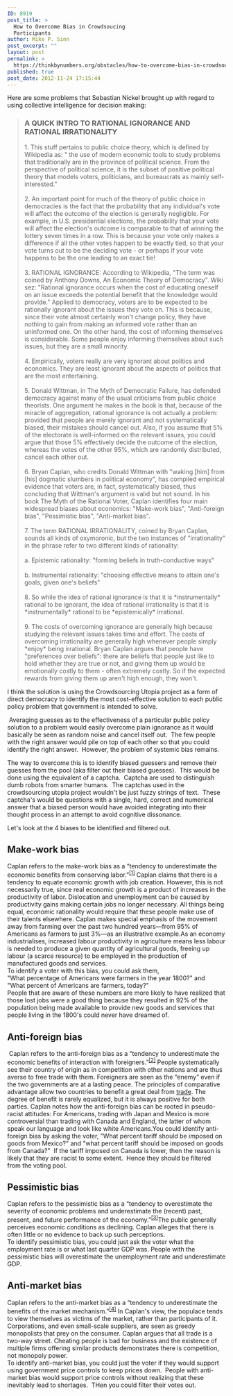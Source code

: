 ```yaml
---
ID: 8919
post_title: >
  How to Overcome Bias in Crowdsoucing
  Participants
author: Mike P. Sinn
post_excerpt: ""
layout: post
permalink: >
  https://thinkbynumbers.org/obstacles/how-to-overcome-bias-in-crowdsoucing-participants/
published: true
post_date: 2012-11-24 17:15:44
---
```

<div>Here are some problems that Sebastian Nickel brought up with regard to using collective intelligence for decision making:</div>

<blockquote>
<div>
<h3>A QUICK INTRO TO RATIONAL IGNORANCE AND RATIONAL IRRATIONALITY</h3>
1. This stuff pertains to public choice theory, which is defined by Wikipedia as: " the use of modern economic tools to study problems that traditionally are in the province of political science. From the perspective of political science, it is the subset of positive political theory that models voters, politicians, and bureaucrats as mainly self-interested."<br clear="none" /><br clear="none" />2. An important point for much of the theory of public choice in democracies is the fact that the probability that any individual's vote will affect the outcome of the election is generally negligible. For example, in U.S. presidential elections, the probability that your vote will affect the election's outcome is comparable to that of winning the lottery seven times in a row. This is because your vote only makes a difference if all the other votes happen to be exactly tied, so that your vote turns out to be the deciding vote - or perhaps if your vote happens to be the one leading to an exact tie!<br clear="none" /><br clear="none" />3. RATIONAL IGNORANCE: According to Wikipedia, "The term was coined by Anthony Downs, An Economic Theory of Democracy". Wiki sez: "Rational ignorance occurs when the cost of educating oneself on an issue exceeds the potential benefit that the knowledge would provide." Applied to democracy, voters are to be expected to be rationally ignorant about the issues they vote on. This is because, since their vote almost certainly won't change policy, they have nothing to gain from making an informed vote rather than an uninformed one. On the other hand, the cost of informing themselves is considerable. Some people enjoy informing themselves about such issues, but they are a small minority.<br clear="none" /><br clear="none" />4. Empirically, voters really are very ignorant about politics and economics. They are least ignorant about the aspects of politics that are the most entertaining.<br clear="none" /><br clear="none" />5. Donald Wittman, in The Myth of Democratic Failure, has defended democracy against many of the usual criticisms from public choice theorists. One argument he makes in the book is that, because of the miracle of aggregation, rational ignorance is not actually a problem: provided that people are merely ignorant and not systematically biased, their mistakes should cancel out. Also, if you assume that 5% of the electorate is well-informed on the relevant issues, you could argue that those 5% effectively decide the outcome of the election, whereas the votes of the other 95%, which are randomly distributed, cancel each other out.<br clear="none" /><br clear="none" />6. Bryan Caplan, who credits Donald Wittman with "waking [him] from [his] dogmatic slumbers in political economy", has compiled empirical evidence that voters are, in fact, systematically biased, thus concluding that Wittman's argument is valid but not sound. In his book The Myth of the Rational Voter, Caplan identifies four main widespread biases about economics: "Make-work bias", "Anti-foreign bias", "Pessimistic bias", "Anti-market bias".<br clear="none" /><br clear="none" />7. The term RATIONAL IRRATIONALITY, coined by Bryan Caplan, sounds all kinds of oxymoronic, but the two instances of "irrationality" in the phrase refer to two different kinds of rationality:<br clear="none" /><br clear="none" />a. Epistemic rationality: "forming beliefs in truth-conductive ways"<br clear="none" /><br clear="none" />b. Instrumental rationality: "choosing effective means to attain one's goals, given one's beliefs"<br clear="none" /><br clear="none" />8. So while the idea of rational ignorance is that it is *instrumentally* rational to be ignorant, the idea of rational irrationality is that it is *instrumentally* rational to be *epistemically* irrational.<br clear="none" /><br clear="none" />9. The costs of overcoming ignorance are generally high because studying the relevant issues takes time and effort. The costs of overcoming irrationality are generally high whenever people simply *enjoy* being irrational. Bryan Caplan argues that people have "preferences over beliefs": there are beliefs that people just like to hold whether they are true or not, and giving them up would be emotionally costly to them - often extremely costly. So if the expected rewards from giving them up aren't high enough, they won't.

</div></blockquote>

I think the solution is using the Crowdsourcing Utopia project as a form of direct democracy to identify the most cost-effective solution to each public policy problem that government is intended to solve.

<div>

 Averaging guesses as to the effectiveness of a particular public policy solution to a problem would easily overcome plain ignorance as it would basically be seen as random noise and cancel itself out.  The few people with the right answer would pile on top of each other so that you could identify the right answer.  However, the problem of systemic bias remains.

The way to overcome this is to identify biased guessers and remove their guesses from the pool (aka filter out their biased guesses).  This would be done using the equivalent of a captcha.  Captcha are used to distinguish dumb robots from smarter humans.  The captchas used in the crowdsourcing utopia project wouldn't be just fuzzy strings of text.  These captcha's would be questions with a single, hard, correct and numerical answer that a biased person would have avoided integrating into their thought process in an attempt to avoid cognitive dissonance.

Let's look at the 4 biases to be identified and filtered out.
<h2>Make-work bias</h2>
<div>Caplan refers to the make-work bias as a “tendency to underestimate the economic benefits from conserving labor.”<sup><a href="https://en.wikipedia.org/wiki/The_Myth_of_the_Rational_Voter#cite_note-1">[1]</a></sup> Caplan claims that there is a tendency to equate economic growth with job creation. However, this is not necessarily true, since real economic growth is a product of increases in the productivity of labor. Dislocation and unemployment can be caused by productivity gains making certain jobs no longer necessary. All things being equal, economic rationality would require that these people make use of their talents elsewhere. Caplan makes special emphasis of the movement away from farming over the past two hundred years—from 95% of Americans as farmers to just 3%—as an illustrative example.As an economy industrialises, increased labour productivity in agriculture means less labour is needed to produce a given quantity of agricultural goods, freeing up labour (a scarce resource) to be employed in the production of manufactured goods and services.</div>
<div></div>
<div>To identify a voter with this bias, you could ask them,</div>
<div>"What percentage of Americans were farmers in the year 1800?" and</div>
<div>"What percent of Americans are farmers, today?"</div>
<div>People that are aware of these numbers are more likely to have realized that those lost jobs were a good thing because they resulted in 92% of the population being made available to provide new goods and services that people living in the 1800's could never have dreamed of.</div>
<div>
<h2>Anti-foreign bias</h2>
</div>
<div> Caplan refers to the anti-foreign bias as a “tendency to underestimate the economic benefits of interaction with foreigners.”<sup><a href="https://en.wikipedia.org/wiki/The_Myth_of_the_Rational_Voter#cite_note-2">[2]</a></sup> People systematically see their country of origin as in competition with other nations and are thus averse to free trade with them. Foreigners are seen as the “enemy” even if the two governments are at a lasting peace. The principles of comparative advantage allow two countries to benefit a great deal from <a title="Trade" href="https://en.wikipedia.org/wiki/Trade">trade</a>. The degree of benefit is rarely equalized, but it is always positive for both parties. Caplan notes how the anti-foreign bias can be rooted in pseudo-racist attitudes: For Americans, trading with Japan and Mexico is more controversial than trading with Canada and England, the latter of whom speak our language and look like white Americans.You could identify anti-foreign bias by asking the voter, "What percent tariff should be imposed on goods from Mexico?" and "what percent tariff should be imposed on goods from Canada?"  If the tariff imposed on Canada is lower, then the reason is likely that they are racist to some extent.  Hence they should be filtered from the voting pool.</div>
<h2>Pessimistic bias</h2>
<div>Caplan refers to the pessimistic bias as a “tendency to overestimate the severity of economic problems and underestimate the (recent) past, present, and future performance of the economy.”<sup><a href="https://en.wikipedia.org/wiki/The_Myth_of_the_Rational_Voter#cite_note-3">[3]</a></sup>The public generally perceives economic conditions as declining. Caplan alleges that there is often little or no evidence to back up such perceptions.</div>
<div></div>
<div>To identify pessimistic bias, you could just ask the voter what the employment rate is or what last quarter GDP was. People with the pessimistic bias will overestimate the unemployment rate and underestimate GDP.</div>
<h2>Anti-market bias</h2>
Caplan refers to the anti-market bias as a “tendency to underestimate the benefits of the market mechanism.”<sup><a href="https://en.wikipedia.org/wiki/The_Myth_of_the_Rational_Voter#cite_note-4">[4]</a></sup> In Caplan's view, the populace tends to view themselves as victims of the market, rather than participants of it. Corporations, and even small-scale suppliers, are seen as greedy monopolists that prey on the consumer. Caplan argues that all trade is a two-way street. Cheating people is bad for business and the existence of multiple firms offering similar products demonstrates there is competition, not monopoly power.
<div></div>
<div>To identify anti-market bias, you could just the voter if they would support using government price controls to keep prices down.  People with anti-market bias would support price controls without realizing that these inevitably lead to shortages.  THen you could filter their votes out.</div>
<div></div>
</div>